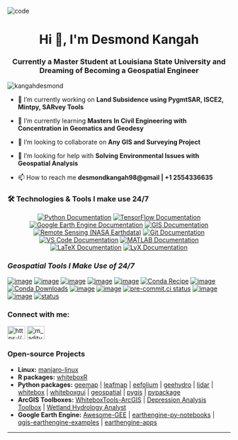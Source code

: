 ![code](https://camo.githubusercontent.com/a40a195314b3b122a09dca0b933c701d8ea24f67427c3953cf313ee297621f5a/68747470733a2f2f6d656469612e6c6963646e2e636f6d2f646d732f696d6167652f76322f44353631324151474f6d77664945356d6c57412f61727469636c652d636f7665725f696d6167652d736872696e6b5f3732305f313238302f61727469636c652d636f7665725f696d6167652d736872696e6b5f3732305f313238302f302f313637343631373934373232383f653d3231343734383336343726763d6265746126743d4c2d4a314546494a7a6c4658612d326275354b2d53714f54305058594161505a6758786e706e656f463055)

<h1 align="center">Hi 👋, I'm Desmond Kangah</h1>
<h3 align="center">Currently a Master Student at Louisiana State University and Dreaming of Becoming a Geospatial Engineer</h3>

<p align="left"> <img src="https://komarev.com/ghpvc/?username=deskaygraphics&label=Profile%20views&color=0e75b6&style=flat" alt="kangahdesmond" /> </p>

- 🔭 I’m currently working on **Land Subsidence using PygmtSAR, ISCE2, Mintpy, SARvey Tools**

- 🌱 I’m currently learning **Masters In Civil Engineering with Concentration in Geomatics  and Geodesy**

- 👯 I’m looking to collaborate on **Any GIS and Surveying Project**

- 🤝 I’m looking for help with **Solving Environmental Issues with Geospatial Analysis**

- 📫 How to reach me **desmondkangah98@gmail | +1 2554336635**
 

### 🛠️ Technologies & Tools I make use 24/7 

<p align="center">
  <a href="https://www.python.org/doc/"><img src="https://img.shields.io/badge/Python-3776AB?style=for-the-badge&logo=python&logoColor=white" alt="Python Documentation" /></a>
  <a href="https://www.tensorflow.org/"><img src="https://img.shields.io/badge/TensorFlow-FF6F00?style=for-the-badge&logo=tensorflow&logoColor=white" alt="TensorFlow Documentation" /></a>
  <a href="https://developers.google.com/earth-engine/"><img src="https://img.shields.io/badge/Google%20Earth%20Engine-4285F4?style=for-the-badge&logo=google&logoColor=white" alt="Google Earth Engine Documentation" /></a>
  <a href="https://pro.arcgis.com/en/pro-app/latest/help/main/welcome-to-the-arcgis-pro-help.htm"><img src="https://img.shields.io/badge/GIS-1E88E5?style=for-the-badge&logo=esri&logoColor=white" alt="GIS Documentation" /></a>
  <a href="https://earthdata.nasa.gov/"><img src="https://img.shields.io/badge/Remote%20Sensing-FF0000?style=for-the-badge&logo=nasa&logoColor=white" alt="Remote Sensing (NASA Earthdata)" /></a>
  <a href="https://git-scm.com/doc"><img src="https://img.shields.io/badge/Git-F05032?style=for-the-badge&logo=git&logoColor=white" alt="Git Documentation" /></a>
  <a href="https://code.visualstudio.com/docs"><img src="https://img.shields.io/badge/VS%20Code-007ACC?style=for-the-badge&logo=visual-studio-code&logoColor=white" alt="VS Code Documentation" /></a>
  <a href="https://www.mathworks.com/help/matlab/"><img src="https://img.shields.io/badge/MATLAB-0076A8?style=for-the-badge&logo=mathworks&logoColor=white" alt="MATLAB Documentation" /></a>
  <a href="https://www.latex-project.org/help/documentation/"><img src="https://img.shields.io/badge/LaTeX-008080?style=for-the-badge&logo=latex&logoColor=white" alt="LaTeX Documentation" /></a>
  <a href="https://wiki.lyx.org/Documentation/Tutorials"><img src="https://img.shields.io/badge/LyX-4E4E4E?style=for-the-badge&logo=lyx&logoColor=white" alt="LyX Documentation" /></a>
</p>




  ### ***Geospatial Tools I Make Use of 24/7***
  [![image](https://studiolab.sagemaker.aws/studiolab.svg)](https://studiolab.sagemaker.aws/import/github/opengeos/leafmap/blob/master/examples/notebooks/00_key_features.ipynb)
[![image](https://colab.research.google.com/assets/colab-badge.svg)](https://colab.research.google.com/github/opengeos/leafmap/blob/master)
[![image](https://mybinder.org/badge_logo.svg)](https://mybinder.org/v2/gh/opengeos/leafmap/HEAD)
[![image](https://img.shields.io/pypi/v/leafmap.svg)](https://pypi.python.org/pypi/leafmap)
[![image](https://static.pepy.tech/badge/leafmap)](https://pepy.tech/project/leafmap)
[![Conda Recipe](https://img.shields.io/badge/recipe-leafmap-green.svg)](https://github.com/conda-forge/leafmap-feedstock)
[![image](https://img.shields.io/conda/vn/conda-forge/leafmap.svg)](https://anaconda.org/conda-forge/leafmap)
[![Conda Downloads](https://img.shields.io/conda/dn/conda-forge/leafmap.svg)](https://anaconda.org/conda-forge/leafmap)
[![image](https://github.com/opengeos/leafmap/workflows/docs/badge.svg)](https://leafmap.org)
[![image](https://github.com/opengeos/leafmap/workflows/Linux%20build/badge.svg)](https://github.com/opengeos/leafmap/actions)
[![pre-commit.ci status](https://results.pre-commit.ci/badge/github/opengeos/leafmap/master.svg)](https://results.pre-commit.ci/latest/github/opengeos/leafmap/master)
[![image](https://img.shields.io/badge/License-MIT-yellow.svg)](https://opensource.org/licenses/MIT)
[![image](https://img.shields.io/badge/YouTube-Channel-red)](https://youtube.com/@giswqs)
[![status](https://joss.theoj.org/papers/10.21105/joss.03414/status.svg)](https://doi.org/10.21105/joss.03414)

<h3 align="left">Connect with me:</h3>
<p align="left">
<a href="https://www.linkedin.com/in/desmond-kangah-629b9a27b/" target="_blank"><img align="center" src="https://raw.githubusercontent.com/rahuldkjain/github-profile-readme-generator/master/src/images/icons/Social/linked-in-alt.svg" alt="https://www.linkedin.com/in/desmond-kangah-629b9a27b/" height="30" width="40" /></a>
<a href="https://www.youtube.com/@kangahacademictutors7154" target="blank"><img align="center" src="https://raw.githubusercontent.com/rahuldkjain/github-profile-readme-generator/master/src/images/icons/Social/youtube.svg" alt="m_aditya_jaiswal" height="30" width="40" /></a>
</p>

### Open-source Projects

- **Linux:** [manjaro-linux](https://github.com/giswqs/manjaro-linux)
- **R packages:** [whiteboxR](https://github.com/giswqs/whiteboxR)
- **Python packages:** [geemap](https://github.com/giswqs/geemap) | [leafmap](https://github.com/giswqs/leafmap) | [eefolium](https://github.com/giswqs/eefolium) | [geehydro](https://github.com/giswqs/geehydro) | [lidar](https://github.com/giswqs/lidar) | [whitebox](https://github.com/giswqs/whitebox) | [whiteboxgui](https://github.com/giswqs/whiteboxgui) | [geospatial](https://github.com/giswqs/geospatial) | [pygis](https://github.com/giswqs/pygis) | [pypackage](https://github.com/giswqs/pypackage)
- **ArcGIS Toolboxes:** [WhiteboxTools-ArcGIS](https://github.com/giswqs/WhiteboxTools-ArcGIS) | [Depression Analysis Toolbox](https://github.com/giswqs/Depression-Analysis-Toolbox) | [Wetland Hydrology Analyst](https://github.com/giswqs/Wetland-Hydrology-Analyst-Toolbox)
- **Google Earth Engine:** [Awesome-GEE](https://github.com/giswqs/Awesome-GEE) | [earthengine-py-notebooks](https://github.com/giswqs/earthengine-py-notebooks) | [qgis-earthengine-examples](https://github.com/giswqs/qgis-earthengine-examples) | [earthengine-apps](https://github.com/giswqs/earthengine-apps)

---
